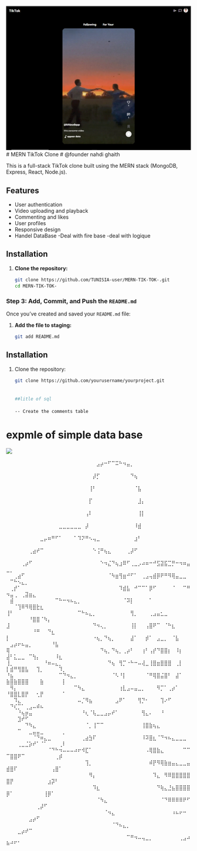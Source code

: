  <img src ="tiktokttcloen.PNG"/>
# MERN TikTok Clone 
# @founder nahdi ghaith

This is a full-stack TikTok clone built using the MERN stack (MongoDB, Express, React, Node.js).



## Features
- User authentication
- Video uploading and playback
- Commenting and likes
- User profiles
- Responsive design
- Handel DataBase
-Deal with fire base
-deal with logique

## Installation

1. **Clone the repository:**
   ```bash
   git clone https://github.com/TUNISIA-user/MERN-TIK-TOK-.git
   cd MERN-TIK-TOK-

### Step 3: Add, Commit, and Push the `README.md`
Once you’ve created and saved your `README.md` file:

1. **Add the file to staging:**
   ```bash
   git add README.md
## Installation

1. Clone the repository:

   ```bash
   git clone https://github.com/yourusername/yourproject.git


   ##litle of sql

   -- Create the comments table

<h1>expmle of simple data base</h1>
<img src="sql.PNG"/>

 

⠀⠀⠀⠀⠀⠀⠀⠀⠀⠀⠀⠀⠀⠀⠀⠀⠀⠀⠀⠀⠀⠀⠀⠀⣠⡴⠒⠋⠉⠭⠓⠲⣤⡀⠀⠀⠀⠀⠀⠀⠀⠀⠀⠀⠀⠀⠀⠀⠀⠀⠀⠀⠀⠀⠀⠀⠀⠀⠀⠀⠀⠀⠀⠀⠀
⠀⠀⠀⠀⠀⠀⠀⠀⠀⠀⠀⠀⠀⠀⠀⠀⠀⠀⠀⠀⠀⠀⠀⡼⡋⠀⠀⠀⠀⠀⠀⠀⠀⠙⢦⠀⠀⠀⠀⠀⠀⠀⠀⠀⠀⠀⠀⠀⠀⠀⠀⠀⠀⠀⠀⠀⠀⠀⠀⠀⠀⠀⠀⠀⠀
⠀⠀⠀⠀⠀⠀⠀⠀⠀⠀⠀⠀⠀⠀⠀⠀⠀⠀⠀⠀⠀⠀⢸⠃⠀⠀⠀⠀⠀⠀⠀⠀⠀⠀⠈⣧⠀⠀⠀⠀⠀⠀⠀⠀⠀⠀⠀⠀⠀⠀⠀⠀⠀⠀⠀⠀⠀⠀⠀⠀⠀⠀⠀⠀⠀
⠀⠀⠀⠀⠀⠀⠀⠀⠀⠀⠀⠀⠀⠀⠀⠀⠀⠀⠀⠀⠀⠀⡏⠀⠀⠀⠀⠀⠀⠀⠀⠀⠀⠀⠀⣸⡄⠀⠀⠀⠀⠀⠀⠀⠀⠀⠀⠀⠀⠀⠀⠀⠀⠀⠀⠀⠀⠀⠀⠀⠀⠀⠀⠀⠀
⠀⠀⠀⠀⠀⠀⠀⠀⠀⠀⠀⠀⠀⠀⠀⠀⠀⠀⠀⠀⠀⢠⠇⠀⠀⠀⠀⠀⠀⠀⠀⠀⠀⠀⠀⢸⡇⠀⠀⠀⠀⠀⠀⠀⠀⠀⠀⠀⠀⠀⠀⠀⠀⠀⠀⠀⠀⠀⠀⠀⠀⠀⠀⠀⠀
⠀⠀⠀⠀⠀⠀⠀⠀⠀⠀⠀⠀⠀⠀⣀⣀⣀⣀⣀⣀⠀⡼⠀⠀⠀⠀⠀⠀⠀⠀⠀⠀⠀⠀⠸⣾⠀⠀⠀⠀⠀⠀⠀⠀⠀⠀⠀⠀⠀⠀⠀⠀⠀⠀⠀⠀⠀⠀⠀⠀⠀⠀⠀⠀⠀
⠀⠀⠀⠀⠀⠀⠀⠀⠀⣀⡤⠶⠛⠋⠁⠀⠀⠀⠁⠹⠝⠛⠢⢤⣀⠀⠀⠀⠀⠀⠀⠀⠀⠀⣰⠃⠀⠀⠀⠀⠀⠀⠀⠀⠀⠀⠀⠀⠀⠀⠀⠀⠀⠀⠀⠀⠀⠀⠀⠀⠀⠀⠀⠀⠀
⠀⠀⠀⠀⠀⠀⢀⣴⠞⠉⠀⠀⠀⠀⠀⠀⠀⠀⠀⠀⠀⠀⠀⠑⢨⠛⢦⣄⠀⠀⠀⠀⢀⡼⠋⠀⠀⠀⠀⠀⠀⠀⠀⠀⠀⠀⠀⠀⠀⠀⠀⠀⠀⠀⠀⠀⠀⠀⠀⠀⠀⠀⠀⠀⠀
⠀⠀⠀⠀⢀⡴⠋⠀⠀⠀⠀⠀⠀⠀⠀⠀⠀⠀⠀⠀⠀⠀⠀⠀⠀⠑⠲⣌⠙⢦⣰⠿⠋⢀⣀⡠⠴⠶⠒⠚⣫⣽⣯⣉⡛⠒⠲⠶⣤⣀⡀⠀⠀⠀⠀⠀⠀⠀⠀⠀⠀⠀⠀⠀⠀
⠀⠀⢀⣴⠋⠀⠀⠀⠀⠀⠀⠀⠀⠀⠀⠀⠀⠀⠀⠀⠀⠀⠀⠀⠀⠀⠀⠈⠳⣶⢻⣶⠚⠋⠁⠀⢀⣠⢤⣾⡿⠟⠛⠻⢿⣤⣀⣀⠀⠀⠉⠓⠢⣄⡀⠀⠀⠀⠀⠀⠀⠀⠀⠀⠀
⠀⢀⡞⠁⠀⠀⠀⠀⠀⠀⠀⠀⠀⠀⠀⠀⠀⠀⠀⠀⠀⠀⠀⠀⠀⠀⠀⠀⠀⠀⠹⣾⣧⠀⠚⠉⠉⠁⡿⠋⠀⠀⠀⠀⠈⠀⠀⠉⠛⠲⣤⢀⠀⢀⣽⣶⣄⠀⠀⠀⠀⠀⠀⠀⠀
⠀⣾⠀⠀⠀⠀⠀⠀⠀⠀⠀⠀⠀⠉⠓⠒⠲⠦⣄⡀⠀⠀⠀⠀⠀⠀⠀⠀⠀⠀⠀⠈⠽⡇⠀⠀⠀⠀⠁⠀⠀⠀⠀⠀⠀⠀⠀⠀⠀⠀⠀⠈⢹⠿⠻⢿⣿⣗⣆⠀⠀⠀⠀⠀⠀
⢸⠃⠀⠀⠀⠀⠀⠀⠀⠀⠀⠀⠀⠀⠀⠀⠀⠀⠀⠉⠓⠦⣄⡀⠀⠀⠀⠀⠀⠀⠀⠀⠀⢻⡀⠀⠀⠀⢀⣠⣤⣂⣀⠀⠀⠀⠀⠀⠀⠀⠀⠀⠀⠀⠀⠘⣿⣿⠈⠳⡄⠀⠀⠀⠀
⣸⠀⠀⠀⠀⠀⠀⠀⠀⠀⠀⠀⠀⠀⠀⠀⠀⠀⠀⠀⠀⠀⠀⠙⠲⢄⡀⠀⠀⠀⠀⠀⠀⢸⡇⠀⠀⢠⣿⠟⠉⠀⠈⠓⣆⠀⠀⠀⠀⠀⠀⠀⠀⠀⠀⠀⠘⠛⠀⠀⠙⣆⠀⠀⠀
⡇⠀⠀⠀⠀⠀⠀⠀⠀⠀⠀⠀⠀⠀⠀⠀⠀⠀⠀⠀⠀⠀⠀⠐⢦⡀⠙⢦⡀⠀⠀⠀⠀⣼⠁⠀⠀⡾⠁⠀⣠⣀⡀⠀⠈⣧⠀⠀⠀⠀⣠⡴⠖⠦⣤⡀⠀⠀⠀⠀⠀⠘⣧⠀⠀
⢿⠀⠀⠀⠀⠀⠀⠀⠀⠀⠀⠀⠀⠀⠀⠀⠀⠀⠀⠀⠀⠀⠀⠀⠀⠙⢦⡀⠙⢦⡀⢀⡴⠃⠀⠀⢰⠃⢠⡞⠙⣿⣿⡆⠀⠸⡆⠀⠀⣼⠃⣅⣀⣀⠀⠉⢳⡄⠀⠀⠀⠀⠸⣆⠀
⢸⡀⠀⠀⠀⠀⠀⠀⠀⠀⠘⠶⠤⣄⡀⠀⠀⠀⠀⠀⠀⠀⠀⠀⠀⠀⠀⠙⢦⠀⢻⡉⠐⠓⠒⠤⢼⣀⢸⣿⣶⣿⣿⣿⠀⢀⡇⠀⠀⡇⣾⠛⢻⣿⣧⠀⠀⢹⡀⠀⠀⠀⠀⠹⡀
⠘⣦⠀⠀⠀⠀⠀⠀⠀⠀⠀⠀⠀⠀⠉⠙⠲⣄⡀⠀⠀⠀⠀⠀⠀⠀⠀⠀⠈⠣⠘⡇⠀⠀⠀⠀⠀⠈⠛⢿⣿⣬⣿⠃⠀⣼⠁⠀⠀⣷⣿⣷⣿⣿⣿⠀⠀⠀⣷⠀⠀⠀⠀⠀⡇
⠀⠻⡄⠀⠀⠀⠀⠀⠀⠀⠀⠀⠀⠀⠀⠀⠀⠀⠉⠳⣄⠀⠀⠀⠀⠀⠀⠀⠀⠀⢰⣇⣠⠤⣤⣀⡀⠀⠀⠀⠻⡉⠁⢀⡴⠁⠀⠀⠀⠘⣿⣿⣇⣿⡟⠀⠀⢂⡟⠀⠀⠀⠀⠀⠁
⠀⠀⠹⣄⠀⠀⠀⠀⠀⠀⠀⠀⠀⠀⠀⠀⠀⠀⠀⠤⡈⠻⣦⠀⠀⠀⠀⠀⠀⣠⠟⠁⠀⠀⠀⢻⡙⠂⠀⠀⠀⢹⠔⠋⠀⠀⠀⠀⠀⠀⠙⢎⡉⠁⢀⣠⠤⠾⠦⠀⠀⠀⠀⠀⠀
⠀⠀⠀⠘⢦⡶⣤⠀⠀⠀⠀⠀⠀⠀⠀⠀⠀⠀⠀⠀⠘⢆⠈⢧⣀⣀⣠⡤⠞⠁⠀⠀⠀⠀⠀⠀⢻⣄⠄⠀⠀⠘⠀⠀⠀⠀⠀⠀⠀⠀⠀⠀⣹⠞⠋⠀⠀⠀⠀⠀⠀⠀⠀⠀⠀
⠀⠀⠀⠀⠀⠙⠳⣄⠀⠀⠀⠀⠀⠀⠀⠀⠀⠀⠀⠀⠀⠈⡀⢸⠉⠉⠀⠀⠀⠀⠀⠀⠀⠀⠀⠀⢸⣿⣷⢦⣄⠀⠀⠀⠀⠀⠀⠀⠀⠀⠀⠀⠉⠀⠀⣀⣤⣤⣀⠀⠀⠀⠀⠀⡀
⠀⠀⠀⠀⠀⠀⠀⠈⠙⠶⣄⣀⠀⠀⠀⠀⠀⠀⠀⠀⢀⣴⣳⠏⠀⠀⠀⠀⠀⠀⠀⠀⠀⠀⠀⠀⠸⠽⣿⣆⠈⠙⠲⠦⣄⣀⣀⣀⠀⠀⠀⠀⢀⣀⣈⡵⠞⠁⠈⠁⠀⠀⠀⢀⠇
⠀⠀⠀⠀⠀⠀⠀⠀⠀⠀⠀⠈⠙⠓⠲⠤⠤⠤⠴⠖⠺⣏⠁⠀⠀⠀⠀⠀⠀⠀⠀⠀⠀⠀⠀⠀⠀⠠⢿⣿⣷⣄⠀⠀⠀⠀⠀⠉⠉⠉⣿⣿⠟⠉⠀⠀⠀⠀⠀⠀⠀⠀⢀⡾⠀
⠀⠀⠀⠀⠀⠀⠀⠀⠀⠀⠀⠀⠀⠀⠀⠀⠀⠀⠀⠀⠀⢹⡀⠀⠀⠀⠀⠀⠀⠀⠀⠀⠀⠀⠀⠀⠀⠀⠾⡟⠻⢿⣷⣶⣤⣄⣀⣀⣤⣾⣿⠏⠀⠀⠀⠀⠀⠀⠀⠀⠀⢠⣿⠁⠀
⠀⠀⠀⠀⠀⠀⠀⠀⠀⠀⠀⠀⠀⠀⠀⠀⠀⠀⠀⠀⠀⠀⠻⡄⠀⠀⠀⠀⠀⠀⠀⠀⠀⠀⠀⠀⠀⠀⠀⠹⣄⠀⠻⠿⣿⣿⣿⣿⣿⣿⡟⠀⠀⠀⠀⠀⠀⠀⠀⠀⣰⡽⠃⠀⠀
⠀⠀⠀⠀⠀⠀⠀⠀⠀⠀⠀⠀⠀⠀⠀⠀⠀⠀⠀⠀⠀⠀⠀⠹⣆⠀⠀⠀⠀⠀⠀⠀⠀⠀⠀⠀⠀⠀⠀⠀⠙⢷⣄⣘⣦⣿⣿⣿⣿⡿⠁⠀⠀⠀⠀⠀⠀⠀⠀⢸⡿⠁⠀⠀⠀
⠀⠀⠀⠀⠀⠀⠀⠀⠀⠀⠀⠀⠀⠀⠀⠀⠀⠀⠀⠀⠀⠀⠀⠀⠈⠳⣄⠀⠀⠀⠀⠀⠀⠀⠀⠀⠀⠀⠀⠀⠀⠈⠙⠿⠿⠿⠿⠟⠋⠀⠀⠀⠀⠀⠀⠀⠀⢀⡼⠋⠀⠀⠀⠀⠀
⠀⠀⠀⠀⠀⠀⠀⠀⠀⠀⠀⠀⠀⠀⠀⠀⠀⠀⠀⠀⠀⠀⠀⠀⠀⠀⠈⠲⣄⠀⠀⠀⠀⠀⠀⠀⠀⠀⠀⠀⠀⠀⠀⠀⠰⠦⠖⠒⠀⠀⠀⠀⠀⠀⠀⣠⡴⠋⠀⠀⠀⠀⠀⠀⠀
⠀⠀⠀⠀⠀⠀⠀⠀⠀⠀⠀⠀⠀⠀⠀⠀⠀⠀⠀⠀⠀⠀⠀⠀⠀⠀⠀⠀⠈⠙⠦⣄⡀⠀⠀⠀⠀⠀⠀⠀⠀⠀⠀⠀⠀⠀⠀⠀⠀⠀⠀⠀⣀⡴⠞⠉⠀⠀⠀⠀⠀⠀⠀⠀⠀
⠀⠀⠀⠀⠀⠀⠀⠀⠀⠀⠀⠀⠀⠀⠀⠀⠀⠀⠀⠀⠀⠀⠀⠀⠀⠀⠀⠀⠀⠀⠀⠀⠉⠛⠲⠤⢤⣀⡀⠀⠀⠀⠀⠀⠀⠀⢀⣠⠴⠷⠚⠋⠁⠀⠀⠀⠀⠀⠀⠀⠀ 
